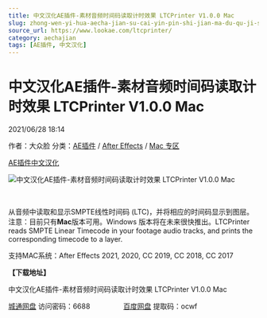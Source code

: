 ```yaml
---
title: 中文汉化AE插件-素材音频时间码读取计时效果 LTCPrinter V1.0.0 Mac
slug: zhong-wen-yi-hua-aecha-jian-su-cai-yin-pin-shi-jian-ma-du-qu-ji-shi-xiao-guo-ltcprinter-v1-0-0-mac
source_url: https://www.lookae.com/ltcprinter/
category: aechajian
tags: [AE插件, 中文汉化]
---
```

# 中文汉化AE插件-素材音频时间码读取计时效果 LTCPrinter V1.0.0 Mac

2021/06/28 18:14

作者：大众脸
分类：[AE插件](https://www.lookae.com/after-effects/aechajian/) / [After Effects](https://www.lookae.com/after-effects/) / [Mac 专区](https://www.lookae.com/mac-osx/)

[AE插件](https://www.lookae.com/tag/ae%e6%8f%92%e4%bb%b6/)[中文汉化](https://www.lookae.com/tag/%e4%b8%ad%e6%96%87%e6%b1%89%e5%8c%96/)

![中文汉化AE插件-素材音频时间码读取计时效果 LTCPrinter V1.0.0 Mac](https://www.lookae.com/wp-content/uploads/2021/06/LTCPrinter.jpg "中文汉化AE插件-素材音频时间码读取计时效果 LTCPrinter V1.0.0 Mac-LookAE.com")

[﻿﻿﻿](https://cloud.video.taobao.com//play/u/705956171/p/1/e/6/t/1/316159317425.mp4)

从音频中读取和显示SMPTE线性时间码 (LTC)，并将相应的时间码显示到图层。注意：目前只有**Mac**版本可用。Windows 版本将在未来很快推出。LTCPrinter reads SMPTE Linear Timecode in your footage audio tracks, and prints the corresponding timecode to a layer.

支持MAC系统：After Effects 2021, 2020, CC 2019, CC 2018, CC 2017

**【下载地址】**

中文汉化AE插件-素材音频时间码读取计时效果 LTCPrinter V1.0.0 Mac

[城通网盘](https://089u.com/f/680462-500754309-11ea50) 访问密码：6688                 [百度网盘](https://pan.baidu.com/s/1-0eQ44xO_uu4VLtiGVOz0A) 提取码：ocwf
